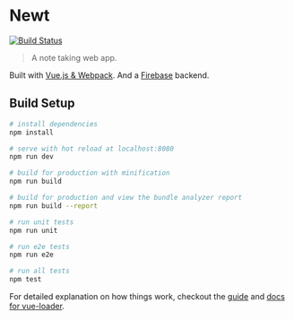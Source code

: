 # Newt

[![Build Status](https://travis-ci.org/smeagolem/newt.svg?branch=develop)](https://travis-ci.org/smeagolem/newt)

> A note taking web app.

Built with [Vue.js & Webpack](https://github.com/vuejs-templates/webpack).
And a [Firebase](https://firebase.google.com/) backend.

## Build Setup

``` bash
# install dependencies
npm install

# serve with hot reload at localhost:8080
npm run dev

# build for production with minification
npm run build

# build for production and view the bundle analyzer report
npm run build --report

# run unit tests
npm run unit

# run e2e tests
npm run e2e

# run all tests
npm test
```

For detailed explanation on how things work, checkout the [guide](http://vuejs-templates.github.io/webpack/) and [docs for vue-loader](http://vuejs.github.io/vue-loader).
